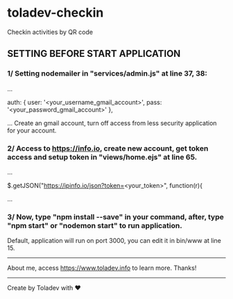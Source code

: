 # toladev-checkin
Checkin activities by QR code

## SETTING BEFORE START APPLICATION
### 1/ Setting nodemailer in "services/admin.js" at line 37, 38:
 ...

auth: {
  user: '<your_username_gmail_account>',
  pass: '<your_password_gmail_account>'
},
 
 ...
 Create an gmail account, turn off access from less security application for your account.
### 2/ Access to https://info.io, create new account, get token access and setup token in "views/home.ejs" at line 65.
 ...
 
 $.getJSON("https://ipinfo.io/json?token=<your_token>", function(r){
 
 ...
### 3/ Now, type "npm install --save" in your command, after, type "npm start" or "nodemon start" to run application.
Default, application will run on port 3000, you can edit it in bin/www at line 15.

----------------

About me, access https://www.toladev.info to learn more. Thanks!

----------------
Create by Toladev with ♥
